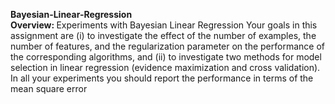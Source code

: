 <b>Bayesian-Linear-Regression</b>
<br/>
<b>Overview: </b>Experiments with Bayesian Linear Regression
Your goals in this assignment are (i) to investigate the effect of the number of examples, the number
of features, and the regularization parameter on the performance of the corresponding algorithms,
and (ii) to investigate two methods for model selection in linear regression (evidence maximization
and cross validation). In all your experiments you should report the performance in terms of the
mean square error
